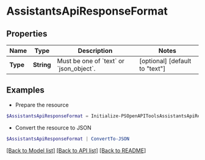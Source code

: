 # AssistantsApiResponseFormat
## Properties

Name | Type | Description | Notes
------------ | ------------- | ------------- | -------------
**Type** | **String** | Must be one of &#x60;text&#x60; or &#x60;json_object&#x60;. | [optional] [default to "text"]

## Examples

- Prepare the resource
```powershell
$AssistantsApiResponseFormat = Initialize-PSOpenAPIToolsAssistantsApiResponseFormat  -Type json_object
```

- Convert the resource to JSON
```powershell
$AssistantsApiResponseFormat | ConvertTo-JSON
```

[[Back to Model list]](../README.md#documentation-for-models) [[Back to API list]](../README.md#documentation-for-api-endpoints) [[Back to README]](../README.md)

